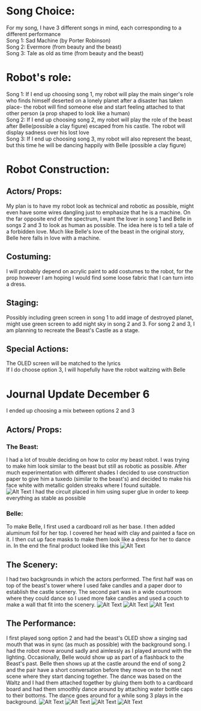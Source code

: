 # Song Choice:
For my song, I have 3 different songs in mind, each corresponding to a different performance
</br>
Song 1: Sad Machine (by Porter Robinson)
</br>
Song 2: Evermore (from beauty and the beast)
</br>
Song 3: Tale as old as time (from beauty and the beast)

# Robot's role:
Song 1: If I end up choosing song 1, my robot will play the main singer's role who finds himself deserted on a lonely planet after a disaster has taken place- the robot will find someone else and start feeling attached to that other person (a prop shaped to look like a human)
</br>
Song 2: If I end up choosing song 2, my robot will play the role of the beast after Belle(possible a clay figure) escaped from his castle. The robot will display sadness over his lost love
</br>
Song 3: If I end up choosing song 3, my robot will also represent the beast, but this time he will be dancing happily with Belle (possible a clay figure)

# Robot Construction:
## Actors/ Props:
My plan is to have my robot look as technical and robotic as possible, might even have some wires dangling just to emphasize that he is a machine. On the far opposite end of the spectrum, I want the lover in song 1 and Belle in songs 2 and 3 to look as human as possible. The idea here is to tell a tale of a forbidden love. Much like Belle's love of the beast in the original story, Belle here falls in love with a machine.
## Costuming: 
I will probably depend on acrylic paint to add costumes to the robot, for the prop however I am hoping I would find some loose fabric that I can turn into a dress.
## Staging:
Possibly including green screen in song 1 to add image of destroyed planet, might use green screen to add night sky in song 2 and 3. For song 2 and 3, I am planning to recreate the Beast's Castle as a stage.
## Special Actions:
The OLED screen will be matched to the lyrics
</br>
If I do choose option 3, I will hopefully have the robot waltzing with Belle

# Journal Update December 6
I ended up choosing a mix between options 2 and 3
## Actors/ Props:
### The Beast:
I had a lot of trouble deciding on how to color my beast robot. I was trying to make him look similar to the beast but still as robotic as possible. After much experimentation with different shades I decided to use construction paper to give him a tuxedo (similar to the beast's) and decided to make his face white with metallic golden streaks where I found suitable.  
 ![Alt Text](https://github.com/BaraaAlJorf/PerformingRobots/blob/master/October4/20201004_170520.jpg)
I had the circuit placed in him using super glue in order to keep everything as stable as possible
### Belle:
To make Belle, I first used a cardboard roll as her base. I then added aluminum foil for her top. I covered her head with clay and painted a face on it. I then cut up face masks to make them look like a dress for her to dance in. In the end the final product looked like this
 ![Alt Text](https://github.com/BaraaAlJorf/PerformingRobots/blob/master/FinalProject/20201203_211500.jpg)
## The Scenery:
I had two backgrounds in which the actors performed. The first half was on top of the beast's tower where I used fake candles and a paper door to establish the castle scenery. The second part was in a wide courtroom where they could dance so I used more fake candles and used a couch to make a wall that fit into the scenery.
 ![Alt Text](https://github.com/BaraaAlJorf/PerformingRobots/blob/master/FinalProject/20201203_211457.jpg)
 ![Alt Text](https://github.com/BaraaAlJorf/PerformingRobots/blob/master/FinalProject/20201203_211500.jpg)
 ![Alt Text](https://github.com/BaraaAlJorf/PerformingRobots/blob/master/FinalProject/20201203_211332.jpg)
## The Performance:
I first played song option 2 and had the beast's OLED show a singing sad mouth that was in sync (as much as possible) with the background song. I had the robot move around sadly and aimlessly as I played around with the lighting. Occasionally, Belle would show up as part of a flashback to the Beast's past. Belle then shows up at the castle around the end of song 2 and the pair have a short conversation before they move on to the next scene where they start dancing together. The dance was based on the Waltz and I had them attached together by gluing them both to a cardboard board and had them smoothly dance around by attaching water bottle caps to their bottoms. The dance goes around for a while song 3 plays in the background.
 ![Alt Text](https://github.com/BaraaAlJorf/PerformingRobots/blob/master/FinalProject/20201206_150315.jpg)
 ![Alt Text](https://github.com/BaraaAlJorf/PerformingRobots/blob/master/October4/20201004_170520.jpg)
 ![Alt Text](https://github.com/BaraaAlJorf/PerformingRobots/blob/master/October4/20201004_170520.jpg)
 ![Alt Text](https://github.com/BaraaAlJorf/PerformingRobots/blob/master/October4/20201004_170520.jpg)


